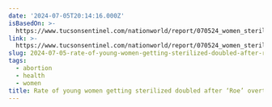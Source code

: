 ```yaml
---
date: '2024-07-05T20:14:16.000Z'
isBasedOn: >-
  https://www.tucsonsentinel.com/nationworld/report/070524_women_sterilization/rate-young-women-getting-sterilized-doubled-after-roe-overturned/
link: >-
  https://www.tucsonsentinel.com/nationworld/report/070524_women_sterilization/rate-young-women-getting-sterilized-doubled-after-roe-overturned/
slug: 2024-07-05-rate-of-young-women-getting-sterilized-doubled-after-roe-overturned
tags:
  - abortion
  - health
  - women
title: Rate of young women getting sterilized doubled after ‘Roe’ overturned
---
```

 
